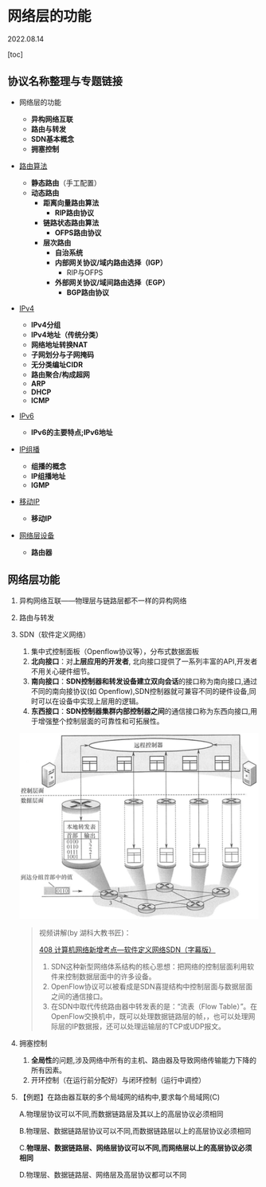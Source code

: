 # 网络层的功能

2022.08.14

[toc]

## 协议名称整理与专题链接

* 网络层的功能
  * **异构网络互联**
  * **路由与转发**
  * **SDN基本概念**
  * **拥塞控制**

* [路由算法](./路由算法.md)
  * **静态路由**（手工配置）
  * **动态路由**
    * **距离向量路由算法**
      * **RIP路由协议**
    * **链路状态路由算法**
      * **OFPS路由协议**
    * **层次路由**
      * **自治系统**
      * **内部网关协议/域内路由选择（IGP）**
        * RIP与OFPS
      * **外部网关协议/域间路由选择（EGP）**
        * **BGP路由协议**
* [IPv4](./IPv4.md)
  * **IPv4分组**
  * **IPv4地址（传统分类）**
  * **网络地址转换NAT**
  * **子网划分与子网掩码**
  * **无分类编址CIDR**
  * **路由聚合/构成超网**
  * **ARP**
  * **DHCP**
  * **ICMP**
* [IPv6](./IPv6.md)
  * **IPv6的主要特点;IPv6地址**
* [IP组播](./IP组播.md)
  * **组播的概念**
  * **IP组播地址**
  * **IGMP**
* [移动IP](./移动IP)
  * **移动IP**
* [网络层设备](./网络层设备)
  * **路由器**

## 网络层功能

1. 异构网络互联——物理层与链路层都不一样的异构网络

2. 路由与转发

3. SDN（软件定义网络）

   1. 集中式控制面板（Openflow协议等），分布式数据面板
   2. **北向接口**：对**上层应用的开发者**, 北向接口提供了一系列丰富的API,开发者不用关心硬件细节。
   3. **南向接口**：**SDN控制器和转发设备建立双向会话**的接口称为南向接口,通过不同的南向接协议(如 Openflow),SDN控制器就可兼容不同的硬件设备,同时可以在设备中实现上层用的逻辑。
   4. **东西接口**：**SDN控制器集群内部控制器之间**的通信接口称为东西向接口,用于增强整个控制层面的可靠性和可拓展性。

   ![img](resources/SDN.png)

   > 视频讲解(by 湖科大教书匠)：
   >
   > [408 计算机网络新增考点—软件定义网络SDN（字幕版）](https://www.bilibili.com/video/BV15L411E7eE)
   >
   > 1. SDN这种新型网络体系结构的核心思想：把网络的控制层面利用软件来控制数据层面中的许多设备。
   > 2. OpenFlow协议可以被看成是SDN喜提结构中控制层面与数据层面之间的通信接口。
   > 3. 在SDN中取代传统路由器中转发表的是：“流表（Flow Table）”。在OpenFlow交换机中，既可以处理数据链路层的帧，，也可以处理网际层的IP数据报，还可以处理运输层的TCP或UDP报文。

4. 拥塞控制

   1. **全局性**的问题,涉及网络中所有的主机、路由器及导致网络传输能力下降的所有因素。
   2. 开环控制（在运行前分配好）与闭环控制（运行中调控）

5. 【例题】在路由器互联的多个局域网的结构中,要求每个局域网(C)

   A.物理层协议可以不同,而数据链路层及其以上的高层协议必须相同

   B.物理层、数据链路层协议可以不同,而数据链路层以上的高层协议必须相同

   C.**物理层、数据链路层、网络层协议可以不同,而网络层以上的高层协议必须相同**

   D.物理层、数据链路层、网络层及高层协议都可以不同